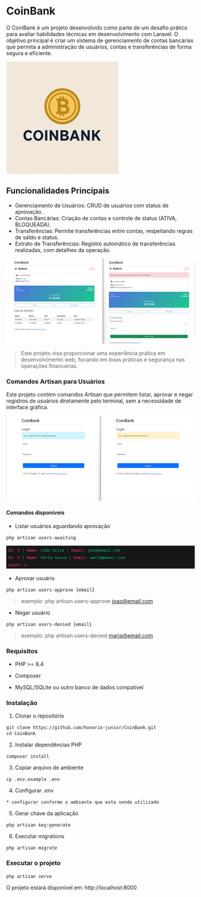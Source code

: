 # CoinBank
O CoinBank é um projeto desenvolvido como parte de um desafio prático para avaliar habilidades técnicas em desenvolvimento com Laravel. O objetivo principal é criar um sistema de gerenciamento de contas bancárias que permita a administração de usuários, contas e transferências de forma segura e eficiente.

![Logo](coinbank.png)

## Funcionalidades Principais

* Gerenciamento de Usuários: CRUD de usuários com status de aprovação.
* Contas Bancárias: Criação de contas e controle de status (ATIVA, BLOQUEADA).
* Transferências: Permite transferências entre contas, respeitando regras de saldo e status.
* Extrato de Transferências: Registro automático de transferências realizadas, com detalhes da operação.

![Frontend](home.png)

> Este projeto visa proporcionar uma experiência prática em desenvolvimento web, focando em boas práticas e segurança nas operações financeiras.


### Comandos Artisan para Usuários

Este projeto contém comandos Artisan que permitem listar, aprovar e negar registros de usuários diretamente pelo terminal, sem a necessidade de interface gráfica.

![Status_register](status_exemplo.png)

#### Comandos disponíveis

* Listar usuários aguardando aprovação
```
php artisan users-awaiting
```

![Exemplo-saida](exemplo-out.png)

* Aprovar usuário

```
php artisan users-approve {email}
```
> exemplo: php artisan users-approve joao@email.com

* Negar usuário

```
php artisan users-denied {email}
```
> exemplo: php artisan users-denied maria@email.com


### Requisitos

* PHP >= 8.4

* Composer

* MySQL/SQLite ou outro banco de dados compatível


### Instalação
1. Clonar o repositório
```
git clone https://github.com/honorio-junior/CoinBank.git
cd CoinBank
```

2. Instalar dependências PHP
```
composer install
```

3. Copiar arquivo de ambiente
```
cp .env.example .env
```

4. Configurar .env
```
* configurar conforme o ambiente que esta sendo utilizado
```

5. Gerar chave da aplicação
```
php artisan key:generate
```

6. Executar migrations
```
php artisan migrate
```

### Executar o projeto
```
php artisan serve
```

O projeto estará disponível em:
http://localhost:8000
